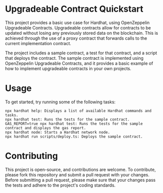 # Upgradeable Contract Quickstart
This project provides a basic use case for Hardhat, using OpenZeppelin Upgradeable Contracts. Upgradeable contracts allow for contracts to be updated without losing any previously stored data on the blockchain. This is achieved through the use of a proxy contract that forwards calls to the current implementation contract.

The project includes a sample contract, a test for that contract, and a script that deploys the contract. The sample contract is implemented using OpenZeppelin Upgradeable Contracts, and it provides a basic example of how to implement upgradeable contracts in your own projects.

# Usage
To get started, try running some of the following tasks:

```
npx hardhat help: Displays a list of available Hardhat commands and tasks.
npx hardhat test: Runs the tests for the sample contract.
GAS_REPORT=true npx hardhat test: Runs the tests for the sample contract and displays the gas report.
npx hardhat node: Starts a Hardhat network node.
npx hardhat run scripts/deploy.ts: Deploys the sample contract.
```

# Contributing
This project is open-source, and contributions are welcome. To contribute, please fork this repository and submit a pull request with your changes. Before submitting a pull request, please make sure that your changes pass the tests and adhere to the project's coding standards.
